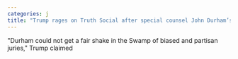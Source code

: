 ```yaml
---
categories: j
title: "Trump rages on Truth Social after special counsel John Durham’s yearslong investigation flops"
---
```

"Durham could not get a fair shake in the Swamp of biased and partisan juries," Trump claimed